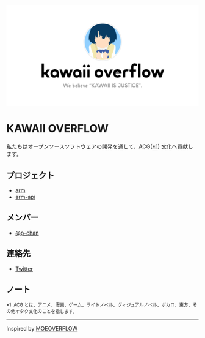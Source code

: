 ![](./assets/og-image.png)

# KAWAII OVERFLOW

私たちはオープンソースソフトウェアの開発を通して、ACG([\*1](#note)) 文化へ貢献します。

## プロジェクト

- [arm](https://github.com/kawaiioverflow/arm)
- [arm-api](https://github.com/kawaiioverflow/arm-api)

## メンバー

- [@p-chan](https://github.com/p-chan)

## 連絡先

- [Twitter](https://twitter.com/kawaiioverflow)

## ノート

<small>\*1: ACG とは、アニメ、漫画、ゲーム、ライトノベル、ヴィジュアルノベル、ボカロ、東方、その他オタク文化のことを指します。</small>

---

Inspired by [MOEOVERFLOW](https://moeoverflow.com/)
